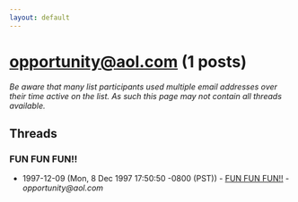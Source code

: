 ```yaml
---
layout: default
---
```


# opportunity@aol.com (1 posts)

_Be aware that many list participants used multiple email addresses over their time active on the list. As such this page may not contain all threads available._

## Threads

### FUN FUN FUN!!
+ 1997-12-09 (Mon, 8 Dec 1997 17:50:50 -0800 (PST)) - [FUN FUN FUN!!](/archive/1997/12/a6d418fc8bb15d33a9b8db2f26986e587f5acfc28bb0e96bee194cc8bcd593af) - _opportunity@aol.com_

